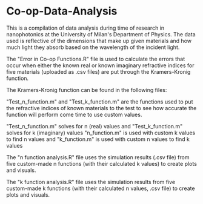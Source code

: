 # Co-op-Data-Analysis
This is a compilation of data analysis during time of research in nanophotonics at the University of Milan's Department of Physics. The data used is reflective of the dimensions that make up given materials and how much light they absorb based on the wavelength of the incident light.

The "Error in Co-op Functions.R" file is used to calculate the errors that occur when either the known real or known imaginary refractive indices for five materials (uploaded as .csv files) are put through the Kramers-Kronig function.

   The Kramers-Kronig function can be found in the following files:
    
   "Test_n_function.m" and "Test_k_function.m" are the functions used to put the refractive indices of known materials to the     test to see how accurate the function will perform come time to use custom values.
    
   "Test_n_function.m" solves for n (real) values and "Test_k_function.m" solves for k (imaginary) values
   "n_function.m" is used with custom k values to find n values and "k_function.m" is used with custom n values to find k         values
    
    
    
The "n function analysis.R" file uses the simulation results (.csv file) from five custom-made n functions (with their calculated k values) to create plots and visuals.

The "k function analysis.R" file uses the simulation results from five custom-made k functions (with their calculated n values, .csv file) to create plots and visuals.
